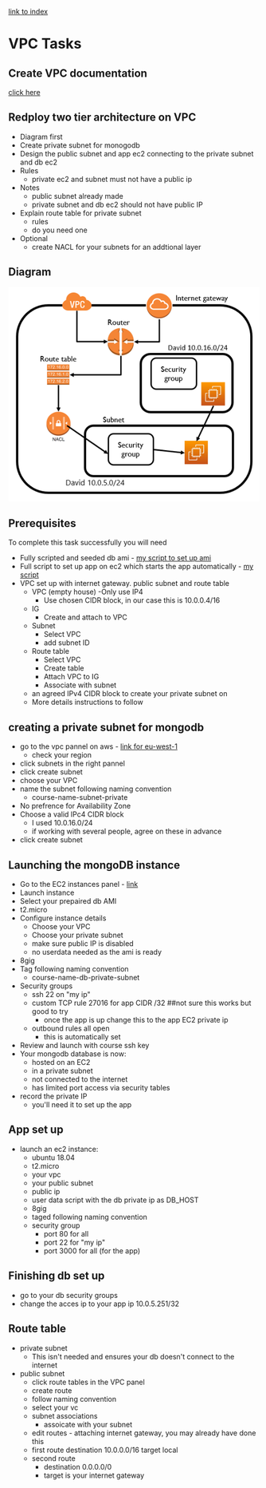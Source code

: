 [link to index](/readme.md)  
# VPC Tasks

## Create VPC documentation
[click here](/Documentation/docs/vpc.md)

## Redploy two tier architecture on VPC
- Diagram first
- Create private subnet for monogodb
- Design the public subnet and app ec2 connecting to the private subnet and db ec2
- Rules
    - private ec2 and subnet must not have a public ip
- Notes
    - public subnet already made
    - private subnet and db ec2 should not have public IP
- Explain route table for private subnet
    - rules
    - do you need one
- Optional
    - create NACL for your subnets for an addtional layer

## Diagram
![first draft](/Documentation/resources/vpc_first.png)  

## Prerequisites
To complete this task successfully you will need
- Fully scripted and seeded db ami - [my script to set up ami](/aws_setup/db_setup/aws_db_provision.sh)
- Full script to set up app on ec2 which starts the app automatically - [my script](/aws_setup/app_setup/aws_app_provision.sh)
- VPC set up with internet gateway. public subnet and route table
    - VPC (empty house)
        -Only use IP4
        - Use chosen CIDR block, in our case this is 10.0.0.4/16
    - IG
        - Create and attach to VPC
    - Subnet
        - Select VPC
        - add subnet ID
    - Route table
        - Select VPC
        - Create table
        - Attach VPC to IG
        - Associate with subnet
    - an agreed IPv4 CIDR block to create your private subnet on
    - More details instructions to follow

## creating a private subnet for mongodb
- go to the vpc pannel on aws - [link for eu-west-1](https://eu-west-1.console.aws.amazon.com/vpc/home?region=eu-west-1#Home:)
    - check your region
- click subnets in the right pannel
- click create subnet
- choose your VPC
- name the subnet following naming convention
    - course-name-subnet-private
- No prefrence for Availability Zone
- Choose a valid IPc4 CIDR block
    - I used 10.0.16.0/24
    - if working with several people, agree on these in advance
- click create subnet

## Launching the mongoDB instance
- Go to the EC2 instances panel - [link](https://eu-west-1.console.aws.amazon.com/ec2/v2/home?region=eu-west-1#Home:)
- Launch instance
- Select your prepaired db AMI
- t2.micro
- Configure instance details
    - Choose your VPC
    - Choose your private subnet
    - make sure public IP is disabled
    - no userdata needed as the ami is ready
- 8gig
- Tag following naming convention
    - course-name-db-private-subnet
- Security groups
    - ssh 22 on "my ip"
    - custom TCP rule 27016 for app CIDR /32 ##not sure this works but good to try
        - once the app is up change this to the app EC2 private ip
    - outbound rules all open
        - this is automatically set
- Review and launch with course ssh key
- Your mongodb database is now:
    - hosted on an EC2
    - in a private subnet
    - not connected to the internet
    - has limited port access via security tables
- record the private IP
    - you'll need it to set up the app

## App set up
- launch an ec2 instance:
    - ubuntu 18.04
    - t2.micro
    - your vpc
    - your public subnet
    - public ip
    - user data script with the db private ip as DB_HOST
    - 8gig
    - taged following naming convention
    - security group
        - port 80 for all
        - port 22 for "my ip"
        - port 3000 for all (for the app)

## Finishing db set up
- go to your db security groups
- change the acces ip to your app ip 10.0.5.251/32

## Route table
- private subnet
    - This isn't needed and ensures your db doesn't connect to the internet
- public subnet
    - click route tables in the VPC panel
    - create route
    - follow naming convention
    - select your vc
    - subnet associations
        - assoicate with your subnet
    - edit routes - attaching internet gateway, you may already have done this
    - first route
        destination 10.0.0.0/16
        target local
    - second route
        - destination 0.0.0.0/0
        - target is your internet gateway
 
